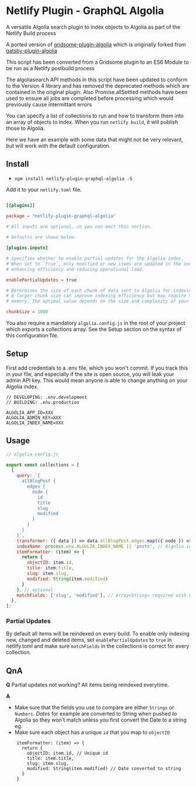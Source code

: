# Netlify Plugin - GraphQL Algolia

A versatile Algolia search plugin to index objects to Algolia as part of the Netlify Build process

A ported version of [gridsome-plugin-algolia](https://github.com/u12206050/gridsome-plugin-algolia) which is originally forked from [gatsby-plugin-algolia](https://github.com/algolia/gatsby-plugin-algolia)

This script has been converted from a Gridsome plugin to an ES6 Module to be run as a Netlify postbuild process



The algoliasearch API methods in this script have been updated to conform to the Version 4 library and has removed the deprecated methods which are contained in the original plugin. Also Promise.allSettled methods have been used to ensure all jobs are completed before processing which would previously cause intermittant errors




You can specify a list of collections to run and how to transform them into an array of objects to index. When you run `netlify build`, it will publish those to Algolia.

Here we have an example with some data that might not be very relevant, but will work with the default configuration.


## Install
* `npm install netlify-plugin-graphql-algolia -S`

Add it to your `netlify.toml` file.  

```toml

[[plugins]]

package = "netlify-plugin-graphql-algolia"
  
# All inputs are optional, so you can omit this section.

# Defaults are shown below.

[plugins.inputs]

# Specifies whether to enable partial updates for the Algolia index. 
# When set to `true`, only modified or new items are updated in the index, 
# enhancing efficiency and reducing operational load.

enablePartialUpdates = true

# Determines the size of each chunk of data sent to Algolia for indexing. 
# A larger chunk size can improve indexing efficiency but may require more 
# memory. The optimal value depends on the size and complexity of your data.

chunkSize = 1000

```

You also require a mandatory `algolia.config.js` in the root of your project which exports a collections array.  See the Setup section on the syntax of this configuration file.


## Setup

First add credentials to a .env file, which you won't commit. If you track this in your file, and especially if the site is open source, you will leak your admin API key. This would mean anyone is able to change anything on your Algolia index.

```
// DEVELOPING: .env.development
// BUILDING: .env.production

ALGOLIA_APP_ID=XXX
ALGOLIA_ADMIN_KEY=XXX
ALGOLIA_INDEX_NAME=XXX
```

## Usage

```javascript:title=algolia-config.js
// algolia-config.js

export const collections = [
  {
    query: `{
      allBlogPost {
        edges {
          node {
            id
            title
            slug
            modified
          }
        }
      }
    }`,
    transformer: ({ data }) => data.allBlogPost.edges.map(({ node }) => node),
    indexName: process.env.ALGOLIA_INDEX_NAME || 'posts', // Algolia index name
    itemFormatter: (item) => {
      return {
        objectID: item.id,
        title: item.title,
        slug: item.slug,
        modified: String(item.modified)
      }
    }, // optional
    matchFields: ['slug', 'modified'], // Array<String> required with PartialUpdates
  },
];
```


### Partial Updates

By default all items will be reindexed on every build. To enable only indexing new, changed and deleted items, set `enablePartialUpdates` to `true` in netlify.toml and make sure `matchFields` in the collections is correct for every collection.

## QnA

**Q** Partial updates not working? All items being reindexed everytime.

**A**
* Make sure that the fields you use to compare are either `Strings` or `Numbers`. *Dates* for example are converted to String when pushed to Algolia so they won't match unless you first convert the Date to a string eg.
* Make sure each object has a unique `id` that you map to `objectID`

```
    itemFormatter: (item) => {
      return {
        objectID: item.id, // Unique id
        title: item.title,
        slug: item.slug,
        modified: String(item.modified) // Date converted to string
      }
    }
```